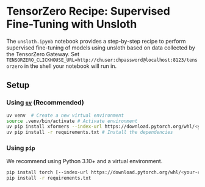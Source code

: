 # TensorZero Recipe: Supervised Fine-Tuning with Unsloth

The `unsloth.ipynb` notebook provides a step-by-step recipe to perform supervised fine-tuning of models using unsloth based on data collected by the TensorZero Gateway.
Set `TENSORZERO_CLICKHOUSE_URL=http://chuser:chpassword@localhost:8123/tensorzero` in the shell your notebook will run in.

## Setup

### Using [`uv`](https://github.com/astral-sh/uv) (Recommended)

```bash
uv venv  # Create a new virtual environment
source .venv/bin/activate # Activate environment
uv pip install xformers --index-url https://download.pytorch.org/whl/<your-cuda-version> # Install torch
uv pip install -r requirements.txt # Install the dependencies
```

### Using `pip`

We recommend using Python 3.10+ and a virtual environment.

```bash
pip install torch [--index-url https://download.pytorch.org/whl/<your-cuda-version>]
pip install -r requirements.txt
```
